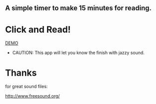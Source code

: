 A simple timer to make 15 minutes for reading.
---

# Click and Read!

[DEMO](http://power-reading.herokuapp.com/)

* CAUTION: This app will let you know the finish with jazzy sound.

# Thanks

for great sound files:

http://www.freesound.org/

